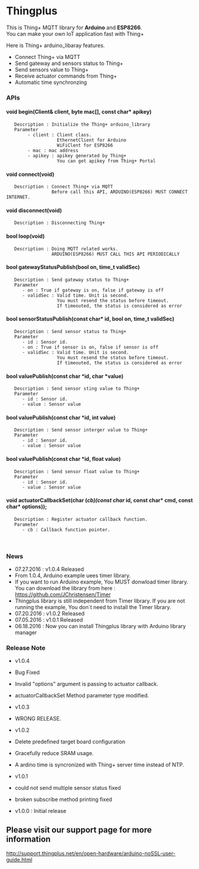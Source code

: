 # Thingplus

This is Thing+ MQTT library for **Arduino** and **ESP8266**.<br>
You can make your own IoT application fast with Thing+<br>

Here is Thing+ arduino_libaray features.<br>

- Connect Thing+ via MQTT
- Send gateway and sensors status to Thing+
- Send sensors value to Thing+
- Receive actuator commands from Thing+
- Automatic time synchronzing

### APIs
#### void begin(Client& client, byte mac[], const char* apikey)
```
   Description : Initialize the Thing+ arduino_library
   Parameter
		- client : Client class.
				   EthernetClient for Arduino
				   WiFiClent for ESP8266
		- mac : mac address
		- apikey : apikey generated by Thing+
		           You can get apikey from Thing+ Portal       
```

#### void connect(void)
```
   Description : Connect Thing+ via MQTT
                 Before call this API, ARDUINO(ESP8266) MUST CONNECT INTERNET.
```
#### void disconnect(void)
```
   Description : Disconnecting Thing+
```

#### bool loop(void)
```
   Description : Doing MQTT related works.
                 ARDUINO(ESP8266) MUST CALL THIS API PERIODICALLY
```
#### bool gatewayStatusPublish(bool on, time_t validSec)
```
   Description : Send gateway status to Thing+
   Parameter
      - on : True if gateway is on, false if gateway is off
      - validSec : Valid time. Unit is second.
                   You must resend the status before timeout.
                   If timeouted, the status is considered as error
```

#### bool sensorStatusPublish(const char* id, bool on, time_t validSec)
```
   Description : Send sensor status to Thing+
   Parameter
      - id : Sensor id.
      - on : True if sensor is on, false if sensor is off
      - validSec : Valid time. Unit is second.
                   You must resend the status before timeout.
                   If timeouted, the status is considered as error
```

#### bool valuePublish(const char *id, char *value)
```
   Description : Send sensor sting value to Thing+
   Parameter
      - id : Sensor id.
      - value : Sensor value
```

#### bool valuePublish(const char *id, int value)
```
   Description : Send sensor interger value to Thing+
   Parameter
      - id : Sensor id.
      - value : Sensor value
```

#### bool valuePublish(const char *id, float value)
```
   Description : Send sensor float value to Thing+
   Parameter
      - id : Sensor id.
      - value : Sensor value
```

#### void actuatorCallbackSet(char (*cb)(const char* id, const char* cmd, const char* options));
```
   Description : Register actuator callback function.
   Parameter
      - cb : Callback function pointer.
```

<br>

### News
- 07.27.2016 : v1.0.4 Released
 - From 1.0.4, Arduino example uees timer library. 
  - If you want to run Arduino example, You MUST donwload timer library. You can download the library from here : https://github.com/JChristensen/Timer
  - Thingplus library is still independent from Timer library. If you are not running the example, You don`t need to install the Timer library.
- 07.20.2016 : v1.0.2 Released
- 07.05.2016 : v1.0.1 Released
- 06.18.2016 : Now you can install Thingplus library with Arduino library manager

### Release Note
- v1.0.4
 - Bug Fixed
  - Invalid "options" argument is passing to actuator callback.
 - actuatorCallbackSet Method parameter type modified.

- v1.0.3
 - WRONG RELEASE.

- v1.0.2
 - Delete predefined target board configuration
 - Gracefully reduce SRAM usage.
 - A ardino time is syncronized with Thing+ server time instead of NTP.

- v1.0.1
 - could not send multiple sensor status fixed
 - broken subscribe method printing fixed

- v1.0.0 : Initial release

## Please visit our support page for more information
http://support.thingplus.net/en/open-hardware/arduino-noSSL-user-guide.html


